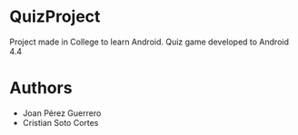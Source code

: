 # QuizProject
Project made in College to learn Android. Quiz game developed to Android 4.4

Authors
=======
- Joan Pérez Guerrero
- Cristian Soto Cortes
